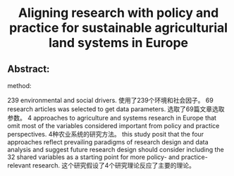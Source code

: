 # <center> Aligning research with policy and practice for sustainable agriculturial land systems in Europe

## Abstract:

method:

239 environmental and social drivers.
使用了239个环境和社会因子。
69 research articles was selected to get data parameters. 
选取了69篇文章选取参数。
4 approaches to agriculture and systems research in Europe that omit most of the variables considered important from policy and practice perspectives.
4种农业系统的研究方法。
this study posit that the four approaches reflect prevailing paradigms of research design and data analysis and suggest future research design should consider including the 32 shared variables as a starting point for more policy- and practice-relevant research.
这个研究假设了4个研究理论反应了主要的理论。


